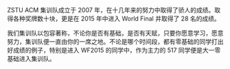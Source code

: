 ZSTU ACM 集训队成立于 2007 年，在十几年来的努力中取得了骄人的成绩。取得各种奖牌数十块，更是在 2015 年中进入 World Final 并取得了 28 名的成绩。

我们集训队以包容著称，不论你是否有基础，是否有天赋，只要你愿意学习，愿意努力，集训队便一直由你的一席之地。不论是哪个时间段，都有零基础的同学打出好成绩的例子，特别是进入 WF2015 的同学中，作为主力的 517 同学便是大一零基础进入集训队。

